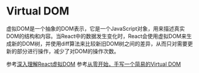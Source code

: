 # Virtual DOM
虚拟DOM是一个抽象的DOM表示，它是一个JavaScript对象，用来描述真实DOM的结构和内容。当React中的数据发生变化时，React会使用虚拟DOM来生成新的DOM树，并使用diff算法来比较新旧DOM树之间的差异，从而只对需要更新的部分进行操作，减少了对DOM的操作次数。

参考[深入理解React虚拟DOM](https://www.cnblogs.com/yumingxing/p/9438457.html)
参考[从零开始，手写一个简易的Virtual DOM](https://zhuanlan.zhihu.com/p/68491595)
